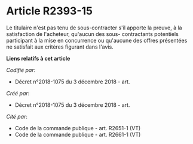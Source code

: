 # Article R2393-15

Le titulaire n'est pas tenu de sous-contracter s'il apporte la preuve, à la satisfaction de l'acheteur, qu'aucun des sous-
contractants potentiels participant à la mise en concurrence ou qu'aucune des offres présentées ne satisfait aux critères
figurant dans l'avis.

**Liens relatifs à cet article**

_Codifié par_:

  - Décret n°2018-1075 du 3 décembre 2018 - art.

_Créé par_:

  - Décret n°2018-1075 du 3 décembre 2018 - art.

_Cité par_:

  - Code de la commande publique - art. R2651-1 (VT)
  - Code de la commande publique - art. R2661-1 (VT)
